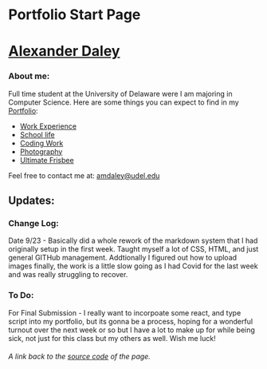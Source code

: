 # Portfolio Start Page

# [Alexander Daley](./Home.md)

### About me: 
Full time student at the University of Delaware were I am majoring in Computer Science. Here are some things you can expect to find in my [Portfolio](./Home.md):
- [Work Experience](./Work.md)
- [School life](./School.md)
- [Coding Work](./Cisc275)
- [Photography](./Photography.md)
- [Ultimate Frisbee](./Frisbee.md)

Feel free to contact me at: amdaley@udel.edu


## Updates:
  ### Change Log:
  
  Date 9/23 - Basically did a whole rework of the markdown system that I had originally setup in the first week. Taught myself a lot of CSS, HTML, and just general GITHub management. Addtionally I figured out how to upload images finally, the work is a little slow going as I had Covid for the last week and was really struggling to recover.
      
  ### To Do:
  
  For Final Submission - I really want to incorpoate some react, and type script into my portfolio, but its gonna be a process, hoping for a wonderful turnout over the next week or so but I have a lot to make up for while being sick, not just for this class but my others as well. Wish me luck!
      
###### A link back to the [source code](https://github.com/ad-creations/ad-creations.github.io) of the page.
















